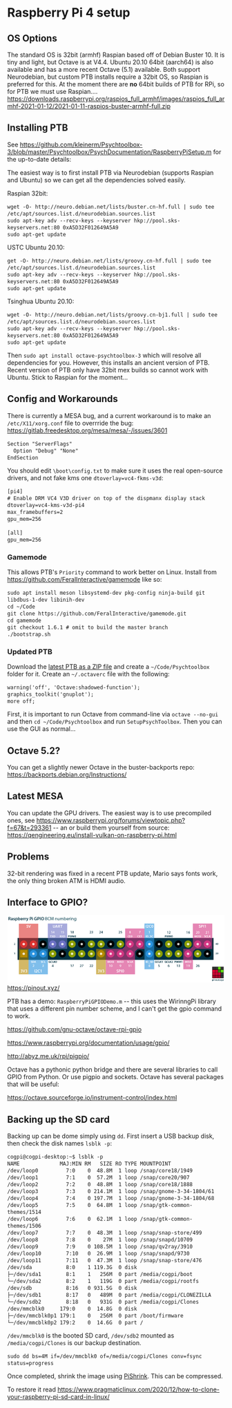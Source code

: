 # Raspberry Pi 4 setup #

## OS Options ##
The standard OS is 32bit (armhf) Raspian based off of Debian Buster 10. It is tiny and light, but Octave is at V4.4. Ubuntu 20.10 64bit (aarch64) is also available and has a more recent Octave (5.1) available. Both support Neurodebian, but custom PTB installs require a 32bit OS, so Raspian is preferred for this. At the moment there are **no** 64bit builds of PTB for RPi, so for PTB we must use Raspian.... https://downloads.raspberrypi.org/raspios_full_armhf/images/raspios_full_armhf-2021-01-12/2021-01-11-raspios-buster-armhf-full.zip

## Installing PTB ##

See https://github.com/kleinerm/Psychtoolbox-3/blob/master/Psychtoolbox/PsychDocumentation/RaspberryPiSetup.m for the up-to-date details:

The easiest way is to first install PTB via Neurodebian (supports Raspian and Ubuntu) so we can get all the dependencies solved easily. 

Raspian 32bit:
```
wget -O- http://neuro.debian.net/lists/buster.cn-hf.full | sudo tee /etc/apt/sources.list.d/neurodebian.sources.list
sudo apt-key adv --recv-keys --keyserver hkp://pool.sks-keyservers.net:80 0xA5D32F012649A5A9
sudo apt-get update
```

USTC Ubuntu 20.10:
```
get -O- http://neuro.debian.net/lists/groovy.cn-hf.full | sudo tee /etc/apt/sources.list.d/neurodebian.sources.list
sudo apt-key adv --recv-keys --keyserver hkp://pool.sks-keyservers.net:80 0xA5D32F012649A5A9
sudo apt-get update
```

Tsinghua Ubuntu 20.10:
```
wget -O- http://neuro.debian.net/lists/groovy.cn-bj1.full | sudo tee /etc/apt/sources.list.d/neurodebian.sources.list
sudo apt-key adv --recv-keys --keyserver hkp://pool.sks-keyservers.net:80 0xA5D32F012649A5A9
sudo apt-get update
```

Then `sudo apt install octave-psychtoolbox-3` which will resolve all dependencies for you. However, this installs an ancient version of PTB. Recent version of PTB only have 32bit mex builds so cannot work with Ubuntu.  Stick to Raspian for the moment...

## Config and Workarounds ##

There is currently a MESA bug, and a current workaround is to make an `/etc/X11/xorg.conf` file to overrride the bug: https://gitlab.freedesktop.org/mesa/mesa/-/issues/3601

```
Section "ServerFlags"
  Option "Debug" "None"
EndSection
```

You should edit `\boot\config.txt` to make sure it uses the real open-source drivers, and not fake kms one `dtoverlay=vc4-fkms-v3d`:

```
[pi4]
# Enable DRM VC4 V3D driver on top of the dispmanx display stack
dtoverlay=vc4-kms-v3d-pi4
max_framebuffers=2
gpu_mem=256

[all]
gpu_mem=256
```

### Gamemode ###
This allows PTB's `Priority` command to work better on Linux. Install from https://github.com/FeralInteractive/gamemode like so:

```
sudo apt install meson libsystemd-dev pkg-config ninja-build git libdbus-1-dev libinih-dev
cd ~/Code
git clone https://github.com/FeralInteractive/gamemode.git
cd gamemode
git checkout 1.6.1 # omit to build the master branch
./bootstrap.sh
```

### Updated PTB ###

Download the [latest PTB as a ZIP file](https://github.com/kleinerm/Psychtoolbox-3/archive/master.zip) and create a `~/Code/Psychtoolbox` folder for it. Create an `~/.octaverc` file with the following:

```
warning('off', 'Octave:shadowed-function');
graphics_toolkit('gnuplot');
more off;
```

First, it is important to run Octave from command-line via `octave --no-gui` and then `cd ~/Code/Psychtoolbox` and run `SetupPsychToolbox`. Then you can use the GUI as normal...

## Octave 5.2?

You can get a slightly newer Octave in the buster-backports repo: https://backports.debian.org/Instructions/

## Latest MESA

You can update the GPU drivers. The easiest way is to use precompiled ones, see https://www.raspberrypi.org/forums/viewtopic.php?f=67&t=293361 -- an or build them yourself from source: https://qengineering.eu/install-vulkan-on-raspberry-pi.html

## Problems

32-bit rendering was fixed in a recent PTB update, Mario says fonts work, the only thing broken ATM is HDMI audio.

## Interface to GPIO?

![](https://raw.githubusercontent.com/Gadgetoid/Pinout.xyz/master/resources/raspberry-pi-pinout.png)
https://pinout.xyz/

PTB has a demo: `RaspberryPiGPIODemo.m` -- this uses the WirinngPi library that uses a different pin number scheme, and I can't get the gpio command to work.

https://github.com/gnu-octave/octave-rpi-gpio

https://www.raspberrypi.org/documentation/usage/gpio/

http://abyz.me.uk/rpi/pigpio/

Octave has a pythonic python bridge and there are several libraries to call GPIO from Python. Or use pigpio and sockets. Octave has several packages that will be useful:

https://octave.sourceforge.io/instrument-control/index.html



## Backing up the SD card

Backing up can be dome simply using `dd`. First insert a USB backup disk, then check the disk names `lsblk -p`:

```
cogpi@cogpi-desktop:~$ lsblk -p
NAME             MAJ:MIN RM   SIZE RO TYPE MOUNTPOINT
/dev/loop0         7:0    0  48.8M  1 loop /snap/core18/1949
/dev/loop1         7:1    0  57.2M  1 loop /snap/core20/907
/dev/loop2         7:2    0  48.8M  1 loop /snap/core18/1888
/dev/loop3         7:3    0 214.1M  1 loop /snap/gnome-3-34-1804/61
/dev/loop4         7:4    0 197.7M  1 loop /snap/gnome-3-34-1804/68
/dev/loop5         7:5    0  64.8M  1 loop /snap/gtk-common-themes/1514
/dev/loop6         7:6    0  62.1M  1 loop /snap/gtk-common-themes/1506
/dev/loop7         7:7    0  48.3M  1 loop /snap/snap-store/499
/dev/loop8         7:8    0    27M  1 loop /snap/snapd/10709
/dev/loop9         7:9    0 108.5M  1 loop /snap/qv2ray/3910
/dev/loop10        7:10   0  26.9M  1 loop /snap/snapd/9730
/dev/loop11        7:11   0  47.3M  1 loop /snap/snap-store/476
/dev/sda           8:0    1 119.3G  0 disk 
├─/dev/sda1        8:1    1   256M  0 part /media/cogpi/boot
└─/dev/sda2        8:2    1   119G  0 part /media/cogpi/rootfs
/dev/sdb           8:16   0 931.5G  0 disk 
├─/dev/sdb1        8:17   0   489M  0 part /media/cogpi/CLONEZILLA
└─/dev/sdb2        8:18   0   931G  0 part /media/cogpi/Clones
/dev/mmcblk0     179:0    0  14.8G  0 disk 
├─/dev/mmcblk0p1 179:1    0   256M  0 part /boot/firmware
└─/dev/mmcblk0p2 179:2    0  14.6G  0 part /
```

`/dev/mmcblk0` is the booted SD card, `/dev/sdb2` mounted as `/media/cogpi/Clones` is our backup destination.

```
sudo dd bs=4M if=/dev/mmcblk0 of=/media/cogpi/Clones conv=fsync status=progress
```

Once completed, shrink the image using [PiShrink](https://github.com/Drewsif/PiShrink). This can be compressed. 

To restore it read https://www.pragmaticlinux.com/2020/12/how-to-clone-your-raspberry-pi-sd-card-in-linux/




